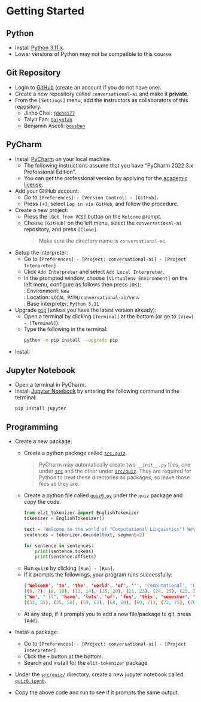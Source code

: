 # Getting Started

## Python

* Install [Python 3.11.x](https://www.python.org/downloads/).
* Lower versions of Python may not be compatible to this course.

## Git Repository

* Login to [GitHub](https://github.com) (create an account if you do not have one). 
* Create a new repository called `conversational-ai` and make it **private**.
* From the `[Settings]` menu, add the instructors as collaborators of this repository.
  * Jinho Choi: [`jdchoi77`](https://github.com/jdchoi77)
  * Talyn Fan: [`talynfan`](https://github.com/talynfan)
  * Benjamin Ascoli: [`bossben`](https://github.com/bossben)

## PyCharm

* Install [PyCharm](https://www.jetbrains.com/pycharm/download/) on your local machine.
  * The following instructions assume that you have "PyCharm 2022.3.x Professional Edition".
  * You can get the professional version by applying for the [academic license](https://www.jetbrains.com/student/).
* Add your GitHub account:
  * Go to `[Preferences] - [Version Control] - [GitHub]`.
  * Press `[+]`, select `Log in via GitHub`, and follow the procedure.
    <!-- > If you are using two-factor authentication, click `[Use Token]` and login with your [personal access token](https://help.github.com/articles/creating-a-personal-access-token-for-the-command-line/). -->
* Create a new project:
  * Press the `[Get from VCS]` button on the `Welcome` prompt.
  * Choose `[GitHub]` on the left menu, select the `conversational-ai` repository, and press `[Clone]`.
    > Make sure the directory name is `conversational-ai`.
* Setup the interpreter:
  * Go to `[Preferences] - [Project: conversational-ai] - [Project Interpreter]`.
  * Click `Add Interpreter` and select `Add Local Interpreter`.
  * In the prompted window, choose `[Virtualenv Environment]` on the left menu, configure as follows then press `[OK]`:<br>
    : Environment: `New`<br>
    : Location: `LOCAL_PATH/conversational-ai/venv`<br>
    : Base interpreter: `Python 3.11`
* Upgrade [`pip`](https://pypi.org/project/pip/) (unless you have the latest version already):
  * Open a terminal by clicking `[Terminal]` at the bottom (or go to `[View] - [Terminal]`).
  * Type the following in the terminal:<br>
    ```bash
    python -m pip install --upgrade pip
    ```
* Install 

## Jupyter Notebook

* Open a terminal in PyCharm.
* Install [Jupyter Notebook](http://jupyter.readthedocs.io/en/latest/install.html) by entering the following command in the terminal:
  ```
  pip install jupyter
  ```

## Programming

* Create a new package:
  * Create a python package called [`src.quiz`](../src/quiz/).
    > PyCharm may automatically create two `__init__.py` files, one under [`src`](../src/) and the other under [`src/quiz`](../src/quiz/). They are required for Python to treat these directories as packages, so leave those files as they are.
    > 
  * Create a python file called [`quiz0.py`](../src/quiz/quiz0.py) under the `quiz` package and copy the code.
    ```python
    from elit_tokenizer import EnglishTokenizer
    tokenizer = EnglishTokenizer()
    
    text = 'Welcome to the world of "Computational Linguistics"! We\'ll have lots of fun this semester.'
    sentences = tokenizer.decode(text, segment=2)
  
    for sentence in sentences:
        print(sentence.tokens)
        print(sentence.offsets)
    ```
  * Run `quiz0` by clicking `[Run] - [Run]`.
  * If it prompts the followings, your program runs successfully:
    ```json
    ['Welcome', 'to', 'the', 'world', 'of', '"', 'Computational', 'Linguistics', '"', '!']
    [(0, 7), (8, 10), (11, 14), (15, 20), (21, 23), (24, 25), (25, 38), (39, 50), (50, 51), (51, 52)]
    ['We', "'ll", 'have', 'lots', 'of', 'fun', 'this', 'semester', '.']
    [(53, 55), (55, 58), (59, 63), (64, 68), (69, 71), (72, 75), (76, 80), (81, 89), (89, 90)]
    ```
  * At any step, if it prompts you to add a new file/package to git, press `[Add]`.

* Install a package:
  * Go to `[Preferences] - [Project: conversational-ai] - [Project Interpreter]`.
  * Click the `+` button at the bottom.
  * Search and install for the `elit-tokenizer` package.


* Under the [`src/quiz/`](../src/quiz/) directory, create a new jupyter notebook called [`quiz0.ipynb`](../src/quiz/quiz0.ipynb).
* Copy the above code and run to see if it prompts the same output.